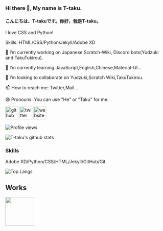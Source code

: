 ### Hi there 👋, My name is T-taku.
#### こんにちは、T-takuです。你好，我是T-taku。
I love CSS and Python!

Skills: HTML/CSS/Python/Jekyll/Adobe XD

🔭 I’m currently working on Japanese Scratch-Wiki, Discord bots(Yudzuki and TakuTukirou).

🌱 I’m currently learning JavaScript,English,Chinese,Material-UI...

👯 I’m looking to collaborate on Yudzuki,Scratch Wiki,TakuTukirou. 

📫 How to reach me: Twitter,Mail... 

😄 Pronouns: You can use "He" or "Taku" for me. 

[<img src='https://cdn.jsdelivr.net/npm/simple-icons@3.0.1/icons/github.svg' alt='github' height='40'>](https://github.com/T-taku)  [<img src='https://cdn.jsdelivr.net/npm/simple-icons@3.0.1/icons/twitter.svg' alt='twitter' height='40'>](https://twitter.com/T_taku0427)  [<img src='https://cdn.jsdelivr.net/npm/simple-icons@3.0.1/icons/icloud.svg' alt='website' height='40'>](https://t-taku.jp)  

![Profile views](https://gpvc.arturio.dev/T-taku)  

![T-taku's github stats](https://github-readme-stats.vercel.app/api?username=T-taku&show_icons=true&theme=merko)


### Skills

Adobe XD/Python/CSS/HTML/Jekyll/GitHub/Git

![Top Langs](https://github-readme-stats.vercel.app/api/top-langs/?username=T-taku&hide=javascript,html)


## Works
<a href="https://sina-chan-d.com"><img src="https://raw.githubusercontent.com/T-taku/T-taku/master/Sina_Square.png" width=90px height=90px></a>
